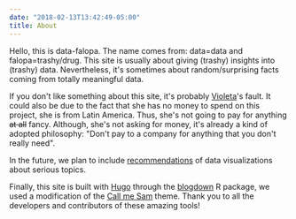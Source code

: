 ```yaml
---
date: "2018-02-13T13:42:49-05:00"
title: About
---
```


Hello, this is data-falopa. The name comes from: data=data and falopa=trashy/drug. This site is usually about giving (trashy) insights into (trashy) data. Nevertheless, it's sometimes about random/surprising facts coming from totally meaningful data.

If you don't like something about this site, it's probably [Violeta](https://twitter.com/violetrzn)'s fault. It could also be due to the fact that she has no money to spend on this project, she is from Latin America. Thus, she's not going to pay for anything ~~at all~~ fancy. Although, she's not asking for money, it's already a kind of adopted philosophy: "Don't pay to a company for anything that you don't really need". 

In the future, we plan to include [recommendations](/recommendations) of data visualizations about serious topics.   

Finally, this site is built with [Hugo](https://gohugo.io/) through the [blogdown](https://bookdown.org/yihui/blogdown/) R package, we used a modification of the [Call me Sam](https://github.com/victoriadrake/hugo-theme-sam/) theme. Thank you to all the developers and contributors of these amazing tools!

